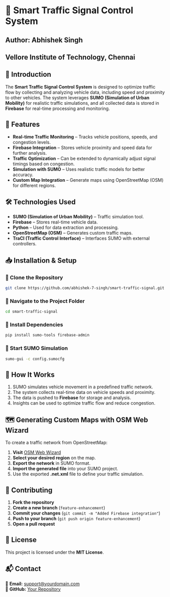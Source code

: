 # 🚦 Smart Traffic Signal Control System
## Author: Abhishek Singh
## Vellore Institute of Technology, Chennai
## 📝 Introduction
The **Smart Traffic Signal Control System** is designed to optimize traffic flow by collecting and analyzing vehicle data, including speed and proximity to other vehicles. The system leverages **SUMO (Simulation of Urban Mobility)** for realistic traffic simulations, and all collected data is stored in **Firebase** for real-time processing and monitoring.

## 🚀 Features
- **Real-time Traffic Monitoring** – Tracks vehicle positions, speeds, and congestion levels.
- **Firebase Integration** – Stores vehicle proximity and speed data for further analysis.
- **Traffic Optimization** – Can be extended to dynamically adjust signal timings based on congestion.
- **Simulation with SUMO** – Uses realistic traffic models for better accuracy.
- **Custom Map Integration** – Generate maps using OpenStreetMap (OSM) for different regions.

## 🛠️ Technologies Used
- **SUMO (Simulation of Urban Mobility)** – Traffic simulation tool.
- **Firebase** – Stores real-time vehicle data.
- **Python** – Used for data extraction and processing.
- **OpenStreetMap (OSM)** – Generates custom traffic maps.
- **TraCI (Traffic Control Interface)** – Interfaces SUMO with external controllers.

## 📥 Installation & Setup

### 🔹 Clone the Repository
```sh
git clone https://github.com/abhishek-7-singh/smart-traffic-signal.git
```

### 🔹 Navigate to the Project Folder
```sh
cd smart-traffic-signal
```

### 🔹 Install Dependencies
```sh
pip install sumo-tools firebase-admin
```

### 🔹 Start SUMO Simulation
```sh
sumo-gui -c config.sumocfg
```

## 📌 How It Works
1. SUMO simulates vehicle movement in a predefined traffic network.
2. The system collects real-time data on vehicle speeds and proximity.
3. The data is pushed to **Firebase** for storage and analysis.
4. Insights can be used to optimize traffic flow and reduce congestion.

## 🗺️ Generating Custom Maps with OSM Web Wizard
To create a traffic network from OpenStreetMap:
1. **Visit** [OSM Web Wizard](https://sumo.dlr.de/docs/Tutorials/OSMWebWizard.html)
2. **Select your desired region** on the map.
3. **Export the network** in SUMO format.
4. **Import the generated file** into your SUMO project.
5. Use the exported **.net.xml** file to define your traffic simulation.

## 🤝 Contributing
1. **Fork the repository**
2. **Create a new branch** (`feature-enhancement`)
3. **Commit your changes** (`git commit -m "Added Firebase integration"`)
4. **Push to your branch** (`git push origin feature-enhancement`)
5. **Open a pull request**

## 📜 License
This project is licensed under the **MIT License**.

## 📬 Contact
📧 **Email:** support@yourdomain.com  
🔗 **GitHub:** [Your Repository](https://github.com/abhishek-7-singh/smart-traffic-signal)

